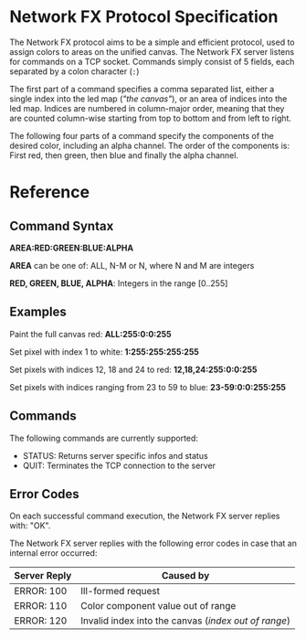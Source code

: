 # Network FX Protocol Specification

The Network FX protocol aims to be a simple and efficient protocol, used to assign colors to areas on the unified canvas.
The Network FX server listens for commands on a TCP socket. Commands simply consist of 5 fields, each separated by a
colon character (`:`)

The first part of a command specifies a comma separated list, either a single index into the led map (_"the canvas"_),
or an area of indices into the led map. Indices are numbered in column-major order, meaning that they are counted
column-wise starting from top to bottom and from left to right.

The following four parts of a command specify the components of the desired color, including an alpha channel.
The order of the components is: First red, then green, then blue and finally the alpha channel.

# Reference

## Command Syntax

**AREA:RED:GREEN:BLUE:ALPHA**

**AREA** can be one of: ALL, N-M or N, where N and M are integers

**RED, GREEN, BLUE, ALPHA**: Integers in the range [0..255]

## Examples

Paint the full canvas red: **ALL:255:0:0:255**

Set pixel with index 1 to white: **1:255:255:255:255**

Set pixels with indices 12, 18 and 24 to red: **12,18,24:255:0:0:255**

Set pixels with indices ranging from 23 to 59 to blue: **23-59:0:0:255:255**

## Commands

The following commands are currently supported:

- STATUS: Returns server specific infos and status
- QUIT: Terminates the TCP connection to the server

## Error Codes

On each successful command execution, the Network FX server replies with: "OK".

The Network FX server replies with the following error codes in case that an internal error occurred:

| Server Reply | Caused by                                            |
| ------------ | ---------------------------------------------------- |
| ERROR: 100   | Ill-formed request                                   |
| ERROR: 110   | Color component value out of range                   |
| ERROR: 120   | Invalid index into the canvas (_index out of range_) |
